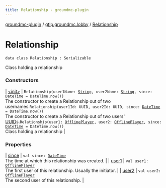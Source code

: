 ```yaml
---
title: Relationship - groundmc-plugin
---
```


[groundmc-plugin](../../index.html) / [gtlp.groundmc.lobby](../index.html) / [Relationship](.)

# Relationship

`data class Relationship : Serializable`

Class holding a relationship

### Constructors

| [&lt;init&gt;](-init-.html) | `Relationship(user1Name: `[`String`](https://kotlinlang.org/api/latest/jvm/stdlib/kotlin/-string/index.html)`, user2Name: `[`String`](https://kotlinlang.org/api/latest/jvm/stdlib/kotlin/-string/index.html)`, since: `[`DateTime`](http://www.joda.org/joda-time/apidocs/org/joda/time/DateTime.html)` = DateTime.now())`<br>The constructor to create a Relationship out of two usernames.`Relationship(user1Id: UUID, user2Id: UUID, since: `[`DateTime`](http://www.joda.org/joda-time/apidocs/org/joda/time/DateTime.html)` = DateTime.now())`<br>The constructor to create a Relationship out of two users' [UUID](#)s.`Relationship(user1: `[`OfflinePlayer`](https://hub.spigotmc.org/javadocs/spigot/org/bukkit/OfflinePlayer.html)`, user2: `[`OfflinePlayer`](https://hub.spigotmc.org/javadocs/spigot/org/bukkit/OfflinePlayer.html)`, since: `[`DateTime`](http://www.joda.org/joda-time/apidocs/org/joda/time/DateTime.html)` = DateTime.now())`<br>Class holding a relationship |

### Properties

| [since](since.html) | `val since: `[`DateTime`](http://www.joda.org/joda-time/apidocs/org/joda/time/DateTime.html)<br>The time at which this relationship was created. |
| [user1](user1.html) | `val user1: `[`OfflinePlayer`](https://hub.spigotmc.org/javadocs/spigot/org/bukkit/OfflinePlayer.html)<br>The first user of this relationship. Usually the initiator. |
| [user2](user2.html) | `val user2: `[`OfflinePlayer`](https://hub.spigotmc.org/javadocs/spigot/org/bukkit/OfflinePlayer.html)<br>The second user of this relationship. |

